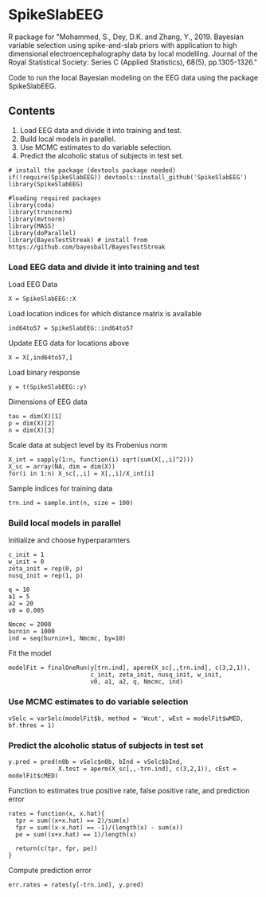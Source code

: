 # SpikeSlabEEG

R package for "Mohammed, S., Dey, D.K. and Zhang, Y., 2019. Bayesian variable selection using spike-and-slab priors with application to high dimensional electroencephalography data by local modelling. Journal of the Royal Statistical Society: Series C (Applied Statistics), 68(5), pp.1305-1326."

Code to run the local Bayesian modeling on the EEG data using the package SpikeSlabEEG.   

## Contents
1. Load EEG data and divide it into training and test.
2. Build local models in parallel.
3. Use MCMC estimates to do variable selection.
4. Predict the alcoholic status of subjects in test set.

```
# install the package (devtools package needed)
if(!require(SpikeSlabEEG)) devtools::install_github('SpikeSlabEEG')
library(SpikeSlabEEG)

#loading required packages
library(coda)
library(truncnorm)
library(mvtnorm)
library(MASS)
library(doParallel)
library(BayesTestStreak) # install from https://github.com/bayesball/BayesTestStreak
```

### Load EEG data and divide it into training and test
Load EEG Data
```
X = SpikeSlabEEG::X
```
Load location indices for which distance matrix is available
```
ind64to57 = SpikeSlabEEG::ind64to57
```

Update EEG data for locations above
```
X = X[,ind64to57,]
```

Load binary response
```
y = t(SpikeSlabEEG::y)
```
Dimensions of EEG data
```
tau = dim(X)[1]
p = dim(X)[2]
n = dim(X)[3]
```

Scale data at subject level by its Frobenius norm
```
X_int = sapply(1:n, function(i) sqrt(sum(X[,,i]^2)))
X_sc = array(NA, dim = dim(X))
for(i in 1:n) X_sc[,,i] = X[,,i]/X_int[i]
```

Sample indices for training data
```
trn.ind = sample.int(n, size = 100)
```


### Build local models in parallel
Initialize and choose hyperparamters
```
c_init = 1
w_init = 0
zeta_init = rep(0, p)
nusq_init = rep(1, p)

q = 10
a1 = 5
a2 = 20
v0 = 0.005

Nmcmc = 2000
burnin = 1000
ind = seq(burnin+1, Nmcmc, by=10)
```

Fit the model
```
modelFit = finalOneRun(y[trn.ind], aperm(X_sc[,,trn.ind], c(3,2,1)),
                       c_init, zeta_init, nusq_init, w_init,
                       v0, a1, a2, q, Nmcmc, ind)
```

### Use MCMC estimates to do variable selection
```
vSelc = varSelc(modelFit$b, method = 'Wcut', wEst = modelFit$wMED, bf.thres = 1)
```

### Predict the alcoholic status of subjects in test set
```
y.pred = pred(n0b = vSelc$n0b, bInd = vSelc$bInd,
              X.test = aperm(X_sc[,,-trn.ind], c(3,2,1)), cEst = modelFit$cMED)
```

Function to estimates true positive rate, false positive rate, and prediction error
```
rates = function(x, x.hat){
  tpr = sum((x+x.hat) == 2)/sum(x)
  fpr = sum((x-x.hat) == -1)/(length(x) - sum(x))
  pe = sum((x+x.hat) == 1)/length(x)
  
  return(c(tpr, fpr, pe))
}
```
Compute prediction error
```
err.rates = rates(y[-trn.ind], y.pred)
```